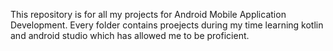 This repository is for all my projects for Android Mobile Application Development. Every folder contains proejects during my time learning kotlin and android studio which has allowed me to be proficient.
